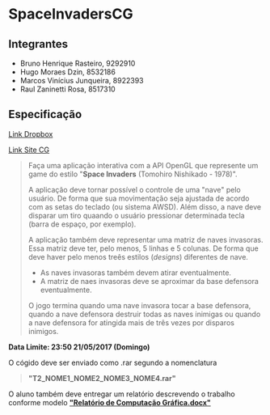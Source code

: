 # SpaceInvadersCG

## Integrantes

* Bruno Henrique Rasteiro, 9292910
* Hugo Moraes Dzin, 8532186
* Marcos Vinícius Junqueira, 8922393
* Raul Zaninetti Rosa, 8517310

## Especificação

[Link Dropbox](https://www.dropbox.com/s/la0asrjfm3857kt/SCC0250-201701-slides-02-SavePoints.pptx?dl=0)

[Link Site CG](https://sites.google.com/site/computacaograficaicmc2017t1/aula-4-recuperacao-da-informacao-save-points)

> Faça uma aplicação interativa com a API OpenGL que represente um game do estilo "**Space Invaders** (Tomohiro Nishikado - 1978)".
>
> A aplicação deve tornar possível o controle de uma "nave" pelo usuário. De forma que sua movimentação seja ajustada de acordo com as setas do teclado (ou sistema AWSD). Além disso, a nave deve disparar um tiro quaando o usuário pressionar determinada tecla (barra de espaço, por exemplo).
>
> A aplicação também deve representar uma matriz de naves invasoras. Essa matriz deve ter, pelo menos, 5 linhas e 5 colunas. De forma que deve haver pelo menos treês estilos (_designs_) diferentes de nave.
>
> * As naves invasoras também devem atirar eventualmente.
> * A matriz de naes invasoras deve se aproximar da base defensora eventualmente.
>
> O jogo termina quando uma nave invasora tocar a base defensora, quando a nave defensora destruir todas as naves inimigas ou quando a nave defensora for atingida mais de três vezes por disparos inimigos.

**Data Limite: 23:50 21/05/2017 (Domingo)**

O cógido deve ser enviado como .rar segundo a nomenclatura

> **"T2\_NOME1\_NOME2\_NOME3\_NOME4.rar"**

O aluno também deve entregar um relatório descrevendo o trabalho conforme modelo [**"Relatório de Computação Gráfica.docx"**](https://www.dropbox.com/s/neihvbrp567027k/Relat%C3%B3rio%20de%20Computa%C3%A7%C3%A3o%20Gr%C3%A1fica.docx?dl=0)
